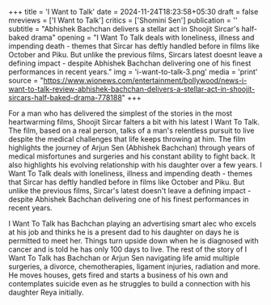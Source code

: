 +++
title = 'I Want to Talk'
date = 2024-11-24T18:23:58+05:30
draft = false
mreviews = ['I Want to Talk']
critics = ['Shomini Sen']
publication = ''
subtitle = "Abhishek Bachchan delivers a stellar act in Shoojit Sircar's half-baked drama"
opening = "I Want To Talk deals with loneliness, illness and impending death - themes that Sircar has deftly handled before in films like October and Piku. But unlike the previous films, Sircars latest doesnt leave a defining impact - despite Abhishek Bachchan delivering one of his finest performances in recent years."
img = 'i-want-to-talk-3.png'
media = 'print'
source = "https://www.wionews.com/entertainment/bollywood/news-i-want-to-talk-review-abhishek-bachchan-delivers-a-stellar-act-in-shoojit-sircars-half-baked-drama-778188"
+++

For a man who has delivered the simplest of the stories in the most heartwarming films, Shoojit Sircar falters a bit with his latest I Want To Talk. The film, based on a real person, talks of a man's relentless pursuit to live despite the medical challenges that life keeps throwing at him. The film highlights the journey of Arjun Sen (Abhishek Bachchan) through years of medical misfortunes and surgeries and his constant ability to fight back. It also highlights his evolving relationship with his daughter over a few years. I Want To Talk deals with loneliness, illness and impending death - themes that Sircar has deftly handled before in films like October and Piku. But unlike the previous films, Sircar's latest doesn't leave a defining impact - despite Abhishek Bachchan delivering one of his finest performances in recent years.

I Want To Talk has Bachchan playing an advertising smart alec who excels at his job and thinks he is a present dad to his daughter on days he is permitted to meet her. Things turn upside down when he is diagnosed with cancer and is told he has only 100 days to live. The rest of the story of I Want To Talk has Bachchan or Arjun Sen navigating life amid multiple surgeries, a divorce, chemotherapies, ligament injuries, radiation and more. He moves houses, gets fired and starts a business of his own and contemplates suicide even as he struggles to build a connection with his daughter Reya initially.
